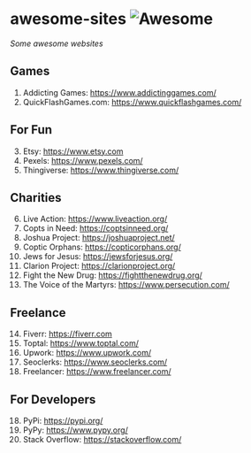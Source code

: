 # awesome-sites ![Awesome](https://cdn.rawgit.com/sindresorhus/awesome/d7305f38d29fed78fa85652e3a63e154dd8e8829/media/badge.svg)
*Some awesome websites*

## Games
1. Addicting Games: https://www.addictinggames.com/
2. QuickFlashGames.com: https://www.quickflashgames.com/

## For Fun
3. Etsy: https://www.etsy.com
4. Pexels: https://www.pexels.com/
5. Thingiverse: https://www.thingiverse.com/

## Charities
6. Live Action: https://www.liveaction.org/
7. Copts in Need: https://coptsinneed.org/
8. Joshua Project: https://joshuaproject.net/
9. Coptic Orphans: https://copticorphans.org/
10. Jews for Jesus: https://jewsforjesus.org/
11. Clarion Project: https://clarionproject.org/
12. Fight the New Drug: https://fightthenewdrug.org/
13. The Voice of the Martyrs: https://www.persecution.com/

## Freelance
14. Fiverr: https://fiverr.com
15. Toptal: https://www.toptal.com/
16. Upwork: https://www.upwork.com/
17. Seoclerks: https://www.seoclerks.com/
18. Freelancer: https://www.freelancer.com/

## For Developers
18. PyPi: https://pypi.org/  
19. PyPy: https://www.pypy.org/
20. Stack Overflow: https://stackoverflow.com/
